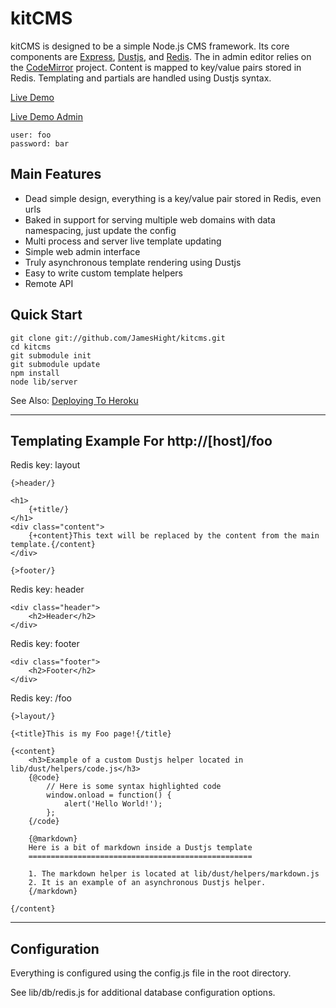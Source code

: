 kitCMS
======

kitCMS is designed to be a simple Node.js CMS framework. Its core components are [Express](http://expressjs.com), [Dustjs](http://linkedin.github.com/dustjs/), and [Redis](http://redis.io/). The in admin editor relies on the [CodeMirror](http://codemirror.net/) project. Content is mapped to key/value pairs stored in Redis. Templating and partials are handled using Dustjs syntax.  

[Live Demo](http://demo.kitcms.com)

[Live Demo Admin](http://demo.kitcms.com/admin)

	user: foo
	password: bar

Main Features
-------------

* Dead simple design, everything is a key/value pair stored in Redis, even urls
* Baked in support for serving multiple web domains with data namespacing, just update the config
* Multi process and server live template updating
* Simple web admin interface
* Truly asynchronous template rendering using Dustjs
* Easy to write custom template helpers
* Remote API


Quick Start
-----------

	git clone git://github.com/JamesHight/kitcms.git
	cd kitcms
	git submodule init
	git submodule update
	npm install
	node lib/server

See Also: [Deploying To Heroku](https://github.com/JamesHight/kitcms/blob/master/HEROKU_DEPLOYMENT.md)

<!--

---

For a better understanding of how the CMS is structured, please have a look at these posts detailing its construction.

1. [Getting Started](http://zavoo.com/nodejs_asynchronous_cms/01/getting_setup)
2. [Configuration File](http://zavoo.com/nodejs_asynchronous_cms/02/configuration_file)
3. [Adding A Database Layer](http://zavoo.com/nodejs_asynchronous_cms/03/database_layer)
4. [Integrating Dustjs With Expressjs And Redis](http://zavoo.com/nodejs_asynchronous_cms/04/dustjs_expressjs_redis)
5. [CodeMirror, Admin Interface](http://zavoo.com/nodejs_asynchronous_cms/05/codemirror_admin)
6. [Securing Admin With Expressjs Basic Auth](http://zavoo.com/nodejs_asynchronous_cms/06/expressjs_basic_auth)
7. [Dustjs, Live Template Reloading](http://zavoo.com/nodejs_asynchronous_cms/07/dustjs_live_template_reloading)
8. [Creating Dustjs Helpers](http://zavoo.com/nodejs_asynchronous_cms/08/dustjs_helpers)
9. [Adding Cluster Support](http://zavoo.com/nodejs_asynchronous_cms/09/cluster_support)
10. [Deploying To Heroku](http://zavoo.com/nodejs_asynchronous_cms/10/deploying_to_heroku)

-->

---

Templating Example For http://[host]/foo
----------------------------------------

Redis key: layout

	{>header/}

	<h1>
		{+title/}
	</h1>
	<div class="content">
		{+content}This text will be replaced by the content from the main template.{/content}
	</div>

	{>footer/}

Redis key: header
	
	<div class="header">
		<h2>Header</h2>
	</div>

Redis key: footer
	
	<div class="footer">
		<h2>Footer</h2>
	</div>
	

Redis key: /foo

	{>layout/}

	{<title}This is my Foo page!{/title}

	{<content}
		<h3>Example of a custom Dustjs helper located in lib/dust/helpers/code.js</h3>
		{@code}
			// Here is some syntax highlighted code
			window.onload = function() {
				alert('Hello World!');
			};
		{/code}

		{@markdown}
		Here is a bit of markdown inside a Dustjs template
		==================================================

		1. The markdown helper is located at lib/dust/helpers/markdown.js
		2. It is an example of an asynchronous Dustjs helper.
		{/markdown}

	{/content}

---

Configuration
-------------

Everything is configured using the config.js file in the root directory.

See lib/db/redis.js for additional database configuration options.